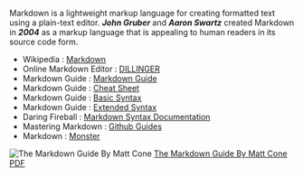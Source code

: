 Markdown is a lightweight markup language for creating formatted text using a plain-text editor. ***John Gruber*** and ***Aaron Swartz*** created Markdown in ***2004*** as a markup language that is appealing to human readers in its source code form.

- Wikipedia : [Markdown](https://en.wikipedia.org/wiki/Markdown)
- Online Markdown Editor : [DILLINGER](https://dillinger.io/)
- Markdown Guide : [Markdown Guide](https://www.markdownguide.org/)
- Markdown Guide : [Cheat Sheet](https://www.markdownguide.org/cheat-sheet/ "Cheat Sheet Markdown Guide")
- Markdown Guide : [Basic Syntax](https://www.markdownguide.org/basic-syntax/)
- Markdown Guide : [Extended Syntax](https://www.markdownguide.org/extended-syntax/)
- Daring Fireball : [Markdown Syntax Documentation](https://daringfireball.net/projects/markdown/syntax)
- Mastering Markdown : [Github Guides](https://guides.github.com/features/mastering-markdown/)
- Markdown : [Monster](https://markdownmonster.west-wind.com/)


![The Markdown Guide By Matt Cone](https://d33wubrfki0l68.cloudfront.net/cb41dd8e38b0543a305f9c56db89b46caa802263/25192/assets/images/book-cover.jpg)
[The Markdown Guide By Matt Cone PDF ](https://github.com/Mynuddin-dev/Markdown/blob/main/Markdown%20by%20Matt%20cone.pdf)

